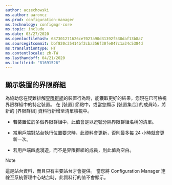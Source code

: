 ```yaml
---
author: aczechowski
ms.author: aaroncz
ms.prod: configuration-manager
ms.technology: configmgr-core
ms.topic: include
ms.date: 03/27/2020
ms.openlocfilehash: 637301271626ce7027a90d31392f530daf13b8a7
ms.sourcegitcommit: bbf820c35414bf2cba356f30fe047c1a34c5384d
ms.translationtype: HT
ms.contentlocale: zh-TW
ms.lasthandoff: 04/21/2020
ms.locfileid: "81691526"
---
```

## <a name="show-boundary-groups-for-devices"></a><a name="bkmk_boundary"></a>顯示裝置的界限群組

<!--6521835-->

為協助您在疑難排解[界限群組](../../../../servers/deploy/configure/boundary-groups.md)的裝置行為時，能獲取更好的結果，您現在已可檢視界限群組中的特定裝置。 在 [裝置] 節點中，或當您顯示 [裝置集合] 的成員時，將新的 [界限群組] 資料行新增至清單檢視中。

- 若裝置位於多個界限群組中，此值會是以逗號分隔界限群組名稱的清單。

- 當用戶端對站台執行位置要求時，此資料會更新，否則最多每 24 小時就會更新一次。

- 若用戶端四處漫遊，而不是界限群組的成員，則此值為空白。

> [!NOTE]
> 這是站台資料，而且只有主要站台才會提供。 當您將 Configuration Manager 連線至系統管理中心站台時，此資料行的值不會顯示。
